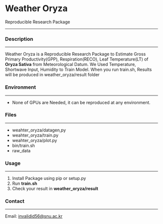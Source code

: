 # Weather Oryza
Reproducible Research Package 
***

### Description
***
Weather Oryza is a Reproducible Research Package to Estimate Gross Primary Productivity(GPP), Respiration(RECO), Leaf Temperature(LT) of **Oryza Sativa** from Meteorological Datum.
We Used Temperature, Shortwave Input, Humidity to Train Model. When you run train.sh, Results will be produced in weather_oryza/result folder

### Environment
***
* None of GPUs are Needed, it can be reproduced at any environment.
### Files
***
* weahter_oryza/datagen,py
* weahter_oryza/train.py
* weahter_oryza/plot.py
* bin/train.sh
* raw_data

### Usage
***
1. Install Package using pip or setup.py
2. Run **train.sh**
3. Check your result in **weather_oryza/result**

### Contact
***
Email: invalidid56@snu.ac.kr